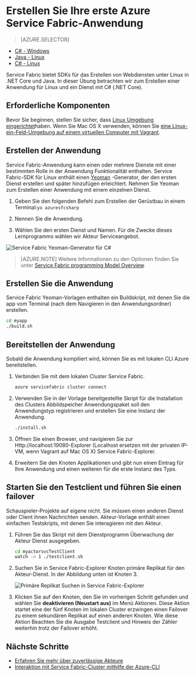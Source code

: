 <properties
   pageTitle="Erstellen Ihrer erste Service Fabric-Anwendung auf Linux mit C# | Microsoft Azure"
   description="Erstellen und Bereitstellen von Service Fabric Anwendung C#"
   services="service-fabric"
   documentationCenter="csharp"
   authors="mani-ramaswamy"
   manager="timlt"
   editor=""/>

<tags
   ms.service="service-fabric"
   ms.devlang="csharp"
   ms.topic="hero-article"
   ms.tgt_pltfrm="NA"
   ms.workload="NA"
   ms.date="10/04/2016"
   ms.author="subramar"/>


# <a name="create-your-first-azure-service-fabric-application"></a>Erstellen Sie Ihre erste Azure Service Fabric-Anwendung

> [AZURE.SELECTOR]
- [C# - Windows](service-fabric-create-your-first-application-in-visual-studio.md)
- [Java - Linux](service-fabric-create-your-first-linux-application-with-java.md)
- [C# - Linux](service-fabric-create-your-first-linux-application-with-csharp.md)

Service Fabric bietet SDKs für das Erstellen von Webdiensten unter Linux in .NET Core und Java. In dieser Übung betrachten wir zum Erstellen einer Anwendung für Linux und ein Dienst mit C# (.NET Core).

## <a name="prerequisites"></a>Erforderliche Komponenten

Bevor Sie beginnen, stellen Sie sicher, dass [Linux Umgebung eingerichtet](service-fabric-get-started-linux.md)haben. Wenn Sie Mac OS X verwenden, können Sie [eine Linux-ein-Feld-Umgebung auf einem virtuellen Computer mit Vagrant](service-fabric-get-started-mac.md).

## <a name="create-the-application"></a>Erstellen der Anwendung

Service Fabric-Anwendung kann einen oder mehrere Dienste mit einer bestimmten Rolle in der Anwendung Funktionalität enthalten. Service Fabric-SDK für Linux enthält einen [Yeoman](http://yeoman.io/) -Generator, der den ersten Dienst erstellen und später hinzufügen erleichtert. Nehmen Sie Yeoman zum Erstellen einer Anwendung mit einem einzelnen Dienst.

1. Geben Sie den folgenden Befehl zum Erstellen der Gerüstbau in einem Terminal:`yo azuresfcsharp`

2. Nennen Sie die Anwendung.

3. Wählen Sie den ersten Dienst und Namen. Für die Zwecke dieses Lernprogramms wählen wir Akteur Serviceangebot.

  ![Service Fabric Yeoman-Generator für C#][sf-yeoman]

>[AZURE.NOTE] Weitere Informationen zu den Optionen finden Sie unter [Service Fabric programming Model Overview](service-fabric-choose-framework.md).

## <a name="build-the-application"></a>Erstellen Sie die Anwendung

Service Fabric Yeoman-Vorlagen enthalten ein Buildskript, mit denen Sie die app vom Terminal (nach dem Navigieren in den Anwendungsordner) erstellen.

  ```bash
 cd myapp 
 ./build.sh 
  ```

## <a name="deploy-the-application"></a>Bereitstellen der Anwendung

Sobald die Anwendung kompiliert wird, können Sie es mit lokalen CLI Azure bereitstellen.

1. Verbinden Sie mit dem lokalen Cluster Service Fabric.

    ```bash
    azure servicefabric cluster connect
    ```

2. Verwenden Sie in der Vorlage bereitgestellte Skript für die Installation des Clusters Abbildspeicher Anwendungspaket soll den Anwendungstyp registrieren und erstellen Sie eine Instanz der Anwendung.

    ```bash
    ./install.sh
    ```

3. Öffnen Sie einen Browser, und navigieren Sie zur Http://localhost:19080-Explorer (Localhost ersetzen mit der privaten IP-VM, wenn Vagrant auf Mac OS X) Service Fabric-Explorer.

4. Erweitern Sie den Knoten Applikationen und gibt nun einen Eintrag für Ihre Anwendung und einen weiteren für die erste Instanz des Typs.

## <a name="start-the-test-client-and-perform-a-failover"></a>Starten Sie den Testclient und führen Sie einen failover

Schauspieler-Projekte auf eigene nicht. Sie müssen einen anderen Dienst oder Client ihnen Nachrichten senden. Akteur-Vorlage enthält einen einfachen Testskripts, mit denen Sie interagieren mit den Akteur.

1. Führen Sie das Skript mit dem Dienstprogramm Überwachung der Akteur Dienst ausgegeben.

    ```bash
    cd myactorsvcTestClient
    watch -n 1 ./testclient.sh
    ```

2. Suchen Sie in Service Fabric-Explorer Knoten primäre Replikat für den Akteur-Dienst. In der Abbildung unten ist Knoten 3.

    ![Primäre Replikat Suchen in Service Fabric-Explorer][sfx-primary]

3. Klicken Sie auf den Knoten, den Sie im vorherigen Schritt gefunden und wählen Sie **deaktivieren (Neustart aus)** im Menü Aktionen. Diese Aktion startet eine der fünf Knoten im lokalen Cluster erzwingen einen Failover zu einem sekundären Replikat auf einen anderen Knoten. Wie diese Aktion Beachten Sie die Ausgabe Testclient und Hinweis der Zähler weiterhin trotz der Failover erhöht.


## <a name="next-steps"></a>Nächste Schritte

- [Erfahren Sie mehr über zuverlässige Akteure](service-fabric-reliable-actors-introduction.md)
- [Interaktion mit Service Fabric-Cluster mithilfe der Azure-CLI](service-fabric-azure-cli.md)

<!-- Images -->
[sf-yeoman]: ./media/service-fabric-create-your-first-linux-application-with-csharp/yeoman-csharp.png
[sfx-primary]: ./media/service-fabric-create-your-first-linux-application-with-csharp/sfx-primary.png
